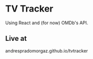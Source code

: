 # TV Tracker
Using React and (for now) OMDb's API.

## Live at
andrespradomorgaz.github.io/tvtracker